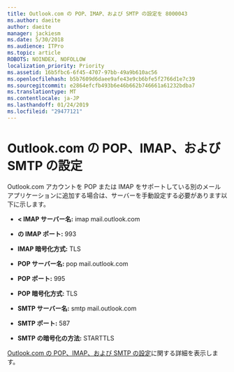 ```yaml
---
title: Outlook.com の POP、IMAP、および SMTP の設定を 8000043
ms.author: daeite
author: daeite
manager: jackiesm
ms.date: 5/30/2018
ms.audience: ITPro
ms.topic: article
ROBOTS: NOINDEX, NOFOLLOW
localization_priority: Priority
ms.assetid: 16b5fbc6-6f45-4707-97bb-49a9b610ac56
ms.openlocfilehash: b5b7609d6daee9afe43e9cb6bfe5f2766d1e7c39
ms.sourcegitcommit: e2864efcfb493b6e46b662b746661a61232bdba7
ms.translationtype: MT
ms.contentlocale: ja-JP
ms.lasthandoff: 01/24/2019
ms.locfileid: "29477121"
---
```

# <a name="pop-imap-and-smtp-settings-for-outlookcom"></a>Outlook.com の POP、IMAP、および SMTP の設定

Outlook.com アカウントを POP または IMAP をサポートしている別のメール アプリケーションに追加する場合は、サーバーを手動設定する必要があります以下に示します。
  
- **< IMAP サーバー名:** imap mail.outlook.com 
    
- **の IMAP ポート:** 993 
    
- **IMAP 暗号化方式:** TLS 
    
- **POP サーバー名:** pop mail.outlook.com 
    
- **POP ポート:** 995 
    
- **POP 暗号化方式:** TLS 
    
- **SMTP サーバー名:** smtp mail.outlook.com 
    
- **SMTP ポート:** 587 
    
- **SMTP の暗号化の方法:** STARTTLS 
    
[Outlook.com の POP、IMAP、および SMTP の設定](https://go.microsoft.com/fwlink/p/?linkid=2001402&amp;clcid=0x409)に関する詳細を表示します。
  

